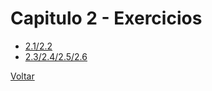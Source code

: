 # Capitulo 2 - Exercicios

- [2.1/2.2](./2.1-2.2.py)
- [2.3/2.4/2.5/2.6](./2.3-2.4-2.5-2.6.py)

[Voltar](../README.md)